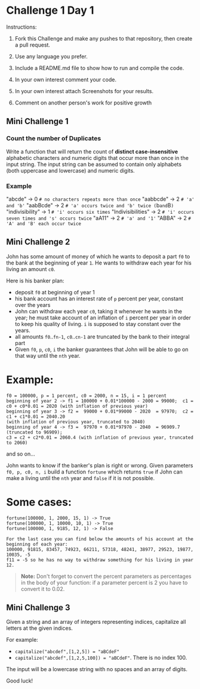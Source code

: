# Challenge 1 Day 1

Instructions:

1. Fork this Challenge and make any pushes to that repository, then create a pull request.

2. Use any language you prefer.
3. Include a README.md  file to show how to run and compile the code.
4. In your own interest comment your code.
5. In your own interest attach Screenshots for your results.
6. Comment on another person's work for positive growth

## Mini Challenge 1

### Count the number of Duplicates

Write a function that will return the count of **distinct case-insensitive** alphabetic characters and numeric digits that occur more than once in the input string. The input string can be assumed to contain only alphabets (both uppercase and lowercase) and numeric digits.

### Example

"abcde" -> 0 `# no characters repeats more than once`
"aabbcde" -> 2 `# 'a' and 'b'`
"aabBcde" -> 2 `# 'a' occurs twice and 'b' twice (`b` and `B`)`
"indivisibility" -> 1 `# 'i' occurs six times`
"Indivisibilities" -> 2 `# 'i' occurs seven times and 's' occurs twice`
"aA11" -> 2 `# 'a' and '1'`
"ABBA" -> 2 `# 'A' and 'B' each occur twice`

## Mini Challenge 2

John has some amount of money of which he wants to deposit a part `f0` to the bank at the beginning of year `1`. He wants to withdraw each year for his living an amount `c0`.

Here is his banker plan:

- deposit `f0` at beginning of year 1
- his bank account has an interest rate of `p` percent per year, constant over the years
- John can withdraw each year `c0`, taking it whenever he wants in the year; he must take account of an inflation of `i` percent per year in order to keep his quality of living. `i` is supposed to stay constant over the years.
- all amounts `f0`..`fn-1`, `c0`..`cn-1` are truncated by the bank to their integral part
- Given `f0`, `p`, `c0`, `i` the banker guarantees that John will be able to go on that way until the `nth` year.

# Example:

```
f0 = 100000, p = 1 percent, c0 = 2000, n = 15, i = 1 percent
beginning of year 2 -> f1 = 100000 + 0.01*100000 - 2000 = 99000;  c1 = c0 + c0*0.01 = 2020 (with inflation of previous year)
beginning of year 3 -> f2 =  99000 + 0.01*99000 - 2020  = 97970;  c2 = c1 + c1*0.01 = 2040.20 
(with inflation of previous year, truncated to 2040)
beginning of year 4 -> f3 =  97970 + 0.01*97970 - 2040  = 96909.7 (truncated to 96909); 
c3 = c2 + c2*0.01 = 2060.4 (with inflation of previous year, truncated to 2060)
```

and so on...

John wants to know if the banker's plan is right or wrong. Given parameters `f0, p, c0, n, i` build a function `fortune` which returns `true` if John can make a living until the `nth` year and `false` if it is not possible.

# Some cases:

```
fortune(100000, 1, 2000, 15, 1) -> True
fortune(100000, 1, 10000, 10, 1) -> True
fortune(100000, 1, 9185, 12, 1) -> False

For the last case you can find below the amounts of his account at the beginning of each year:
100000, 91815, 83457, 74923, 66211, 57318, 48241, 38977, 29523, 19877, 10035, -5
f11 = -5 so he has no way to withdraw something for his living in year 12.
```

> **Note:** Don't forget to convert the percent parameters as percentages in the body of your function: if a parameter percent is 2 you have to convert it to 0.02.

## Mini Challenge 3

Given a string and an array of integers representing indices, capitalize all letters at the given indices.

For example:

- `capitalize("abcdef",[1,2,5]) = "aBCdeF"`
- `capitalize("abcdef",[1,2,5,100]) = "aBCdeF"`. There is no index 100.

The input will be a lowercase string with no spaces and an array of digits.

Good luck!